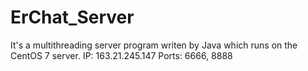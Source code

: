 # ErChat_Server
It's a multithreading server program writen by Java which runs on the CentOS 7 server.
IP: 163.21.245.147
Ports: 6666, 8888
